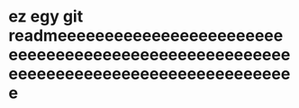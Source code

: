 # ez egy git readmeeeeeeeeeeeeeeeeeeeeeeeeeeeeeeeeeeeeeeeeeeeeeeeeeeeeeeeeeeeeeeeeeeeeeeeeeeeeeeeeeeeee